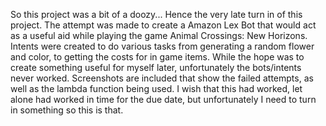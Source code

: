 So this project was a bit of a doozy... Hence the very late turn in of this project. The attempt was made to create a Amazon Lex Bot that would act as a useful aid while playing
the game Animal Crossings: New Horizons. Intents were created to do various tasks from generating a random flower and color, to getting the costs for in game items. While the hope
was to create something useful for myself later, unfortunately the bots/intents never worked. Screenshots are included that show the failed attempts, as well as the lambda function
being used. I wish that this had worked, let alone had worked in time for the due date, but unfortunately I need to turn in something so this is that.
